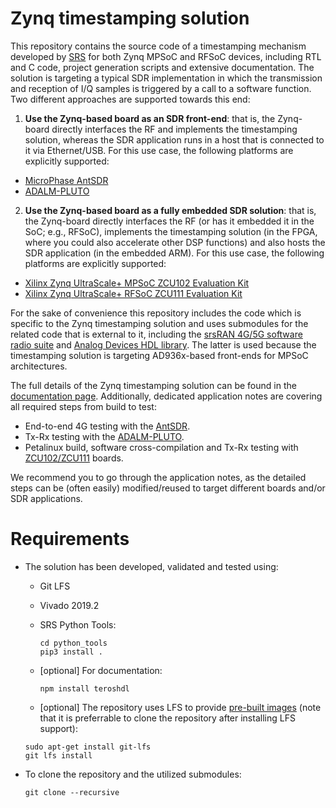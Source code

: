# Zynq timestamping solution

This repository contains the source code of a timestamping mechanism developed by [SRS](http://www.srs.io) for both Zynq MPSoC and RFSoC devices, including RTL and C code, project generation scripts and extensive documentation. The solution is targeting a typical SDR implementation in which the transmission and reception of I/Q samples is triggered by a call to a software function. Two different approaches are supported towards this end:

1. **Use the Zynq-based board as an SDR front-end**: that is, the Zynq-board directly interfaces the RF and implements the timestamping solution, whereas the SDR application runs in a host that is connected to it via Ethernet/USB. For this use case, the following platforms are explicitly supported:

  - [MicroPhase AntSDR](/projects/antsdr/)
  - [ADALM-PLUTO](/projects/pluto/)

2. **Use the Zynq-based board as a fully embedded SDR solution**: that is, the Zynq-board directly interfaces the RF (or has it embedded it in the SoC; e.g., RFSoC), implements the timestamping solution (in the FPGA, where you could also accelerate other DSP functions) and also hosts the SDR application (in the embedded ARM). For this use case, the following platforms are explicitly supported:

  - [Xilinx Zynq UltraScale+ MPSoC ZCU102 Evaluation Kit](/projects/zcu102/)
  - [Xilinx Zynq UltraScale+ RFSoC ZCU111 Evaluation Kit](/projects/zcu111/)

For the sake of convenience this repository includes the code which is specific to the Zynq timestamping solution and uses submodules for the related code that is external to it, including the [srsRAN 4G/5G software radio suite](https://www.srsran.com) and [Analog Devices HDL library](https://wiki.analog.com/resources/fpga/docs/hdl). The latter is used because the timestamping solution is targeting AD936x-based front-ends for MPSoC architectures.

The full details of the Zynq timestamping solution can be found in the [documentation page](https://srsran.github.io/zynq_timestamping/). Additionally, dedicated application notes are covering all required steps from build to test:

- End-to-end 4G testing with the [AntSDR](https://srsran.github.io/zynq_timestamping/app/antsdr.html).
- Tx-Rx testing with the [ADALM-PLUTO](https://srsran.github.io/zynq_timestamping/app/plutosdr.html).
- Petalinux build, software cross-compilation and Tx-Rx testing with [ZCU102/ZCU111](https://srsran.github.io/zynq_timestamping/app/zcu.html) boards.

We recommend you to go through the application notes, as the detailed steps can be (often easily) modified/reused to target different boards and/or SDR applications.

# Requirements

- The solution has been developed, validated and tested using:

  * Git LFS
  * Vivado 2019.2
  * SRS Python Tools:

    ```
    cd python_tools
    pip3 install .
    ```
  * [optional] For documentation:
    ```
    npm install teroshdl
    ```

  * [optional] The repository uses LFS to provide [pre-built images](/release/) (note that it is
     preferrable to clone the repository after installing LFS support):
  ```
  sudo apt-get install git-lfs
  git lfs install
  ```

- To clone the repository and the utilized submodules:

  ```
  git clone --recursive
  ```
